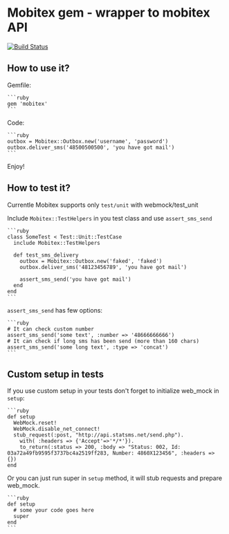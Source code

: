 Mobitex gem - wrapper to mobitex API
===================================

[![Build Status](https://secure.travis-ci.org/tjeden/smscenter.png)](http://travis-ci.org/tjeden/smscenter)

How to use it?
--------------

Gemfile:

    ```ruby
    gem 'mobitex'
    ```
    
Code:

    ```ruby
    outbox = Mobitex::Outbox.new('username', 'password')
    outbox.deliver_sms('48500500500', 'you have got mail')
    ```
    
Enjoy!

How to test it?
---------------

Currentle Mobitex supports only `test/unit` with webmock/test\_unit

Include `Mobitex::TestHelpers` in you test class and use `assert_sms_send`

    ```ruby
    class SomeTest < Test::Unit::TestCase
      include Mobitex::TestHelpers

      def test_sms_delivery
        outbox = Mobitex::Outbox.new('faked', 'faked')
        outbox.deliver_sms('48123456789', 'you have got mail')

        assert_sms_send('you have got mail')
      end
    end
    ```
    
`assert_sms_send` has few options:

    ```ruby
    # It can check custom number
    assert_sms_send('some text', :number => '48666666666')
    # It can check if long sms has been send (more than 160 chars)
    assert_sms_send('some long text', :type => 'concat')
    ```
    
Custom setup in tests
---------------------

If you use custom setup in your tests don't forget to initialize web\_mock in `setup`:

    ```ruby
    def setup
      WebMock.reset!
      WebMock.disable_net_connect!
      stub_request(:post, "http://api.statsms.net/send.php").
        with( :headers => {'Accept'=>'*/*'}).
        to_return(:status => 200, :body => "Status: 002, Id: 03a72a49fb9595f3737bc4a2519ff283, Number: 4860X123456", :headers => {})
    end

Or you can just run super in `setup` method, it will stub requests and prepare web\_mock.
   
    ```ruby
    def setup
      # some your code goes here
      super
    end
    ```

